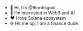 - 👋 Hi, I’m @9lordisgod
- 👀 I’m interested in Web3 and AI
- ❤️ I love Solana ecosystem
- 🌐 Hit me up, I am a finance dude

